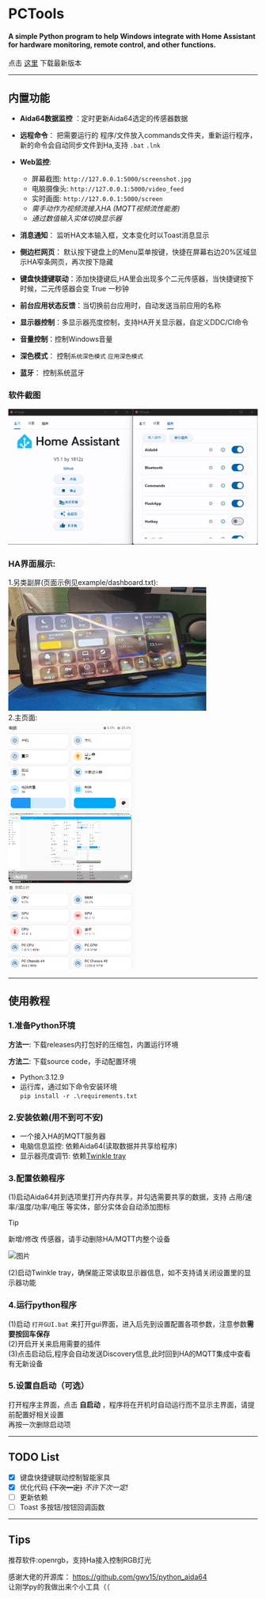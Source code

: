 # PCTools
#### A simple Python program to help Windows integrate with Home Assistant for hardware monitoring, remote control, and other functions.
点击 [这里](https://github.com/1812z/PCTools/releases/latest) 下载最新版本
***
## 内置功能

- **Aida64数据监控** ：定时更新Aida64选定的传感器数据
- **远程命令**： 把需要运行的 程序/文件放入commands文件夹，重新运行程序，新的命令会自动同步文件到Ha,支持 `.bat` `.lnk`
- **Web监控**:
    - 屏幕截图: `http://127.0.0.1:5000/screenshot.jpg`
    - 电脑摄像头: `http://127.0.0.1:5000/video_feed`
    - 实时画面: `http://127.0.0.1:5000/screen`
    - _需手动作为视频流接入HA (MQTT视频流性能差)_
    - _通过数值输入实体切换显示器_

- **消息通知**： 监听HA文本输入框，文本变化时以Toast消息显示
- **侧边栏网页**： 默认按下键盘上的Menu菜单按键，快捷在屏幕右边20%区域显示HA窄条网页，再次按下隐藏
- **键盘快捷键联动**：添加快捷键后,HA里会出现多个二元传感器，当快捷键按下时候，二元传感器会变 True 一秒钟
- **前台应用状态反馈**：当切换前台应用时，自动发送当前应用的名称
- **显示器控制**：多显示器亮度控制，支持HA开关显示器，自定义DDC/CI命令
- **音量控制**：控制Windows音量
- **深色模式**： 控制`系统深色模式` `应用深色模式` 
- **蓝牙**： 控制系统蓝牙

### 软件截图
<img src=".github\images\gui.png" alt="GUI Image" width="600"/>

### HA界面展示:
1.另类副屏(页面示例见example/dashboard.txt):  
<img src=".github\images\1743859715274.jpg" alt="图片" width="400" height="250" />  
2.主页面:  
<img src=".github\images\image.png" alt="手机视图" height="500"/>



***

## 使用教程
### 1.准备Python环境

**方法一**: 下载releases内打包好的压缩包，内置运行环境

**方法二**: 下载source code，手动配置环境

- Python:3.12.9
- 运行库，通过如下命令安装环境  
 `pip install -r .\requirements.txt`  

### 2.安装依赖(用不到可不安)
-  一个接入HA的MQTT服务器      
- 电脑信息监控: 依赖Aida64(读取数据并共享给程序)   
- 显示器亮度调节: 依赖[Twinkle tray](https://github.com/xanderfrangos/twinkle-tray/releases)

### 3.配置依赖程序
(1)启动Aida64并到选项里打开内存共享，并勾选需要共享的数据，支持 占用/速率/温度/功率/电压 等实体，部分实体会自动添加图标
> [!TIP]
> 新增/修改 传感器，请手动删除HA/MQTT内整个设备

![图片](https://img2.moeblog.vip/images/vO74.png "图片")

(2)启动Twinkle tray，确保能正常读取显示器信息，如不支持请关闭设置里的显示器功能


### 4.运行python程序
(1)启动 `打开GUI.bat`  来打开gui界面，进入后先到设置配置各项参数，注意参数**需要按回车保存**  
(2)开启开关来启用需要的插件  
(3)点击启动后,程序会自动发送Discovery信息,此时回到HA的MQTT集成中查看有无新设备  


### 5.设置自启动（可选）
打开程序主界面，点击 **自启动** ，程序将在开机时自动运行而不显示主界面，请提前配置好相关设置  
再按一次删除启动项

***

## TODO List
- [X] 键盘快捷键联动控制智能家具
- [X] 优化代码 ~~(下次一定)~~ *不许下次一定!*
- [ ] 更新依赖
- [ ] Toast 多按钮/按钮回调函数

***

## Tips
推荐软件:openrgb，支持Ha接入控制RGB灯光  

感谢大佬的开源库： https://github.com/gwy15/python_aida64  
让刚学py的我做出来个小工具（（
